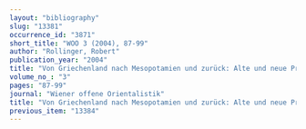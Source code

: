 ```yaml
---
layout: "bibliography"
slug: "13381"
occurrence_id: "3871"
short_title: "WOO 3 (2004), 87-99"
author: "Rollinger, Robert"
publication_year: "2004"
title: "Von Griechenland nach Mesopotamien und zurück: Alte und neue Probleme bei der Beschäftigung mit Fragen des Kulturtransfers, von Kulturkontakten and interkultureller Kommunikation. Zu den Beziehungen zwischen Mesopotamien und Griechenland im ersten Jahrtau"
volume_no_: "3"
pages: "87-99"
journal: "Wiener offene Orientalistik"
title: "Von Griechenland nach Mesopotamien und zurück: Alte und neue Probleme bei der Beschäftigung mit Fragen des Kulturtransfers, von Kulturkontakten and interkultureller Kommunikation. Zu den Beziehungen zwischen Mesopotamien und Griechenland im ersten Jahrtau"
previous_item: "13384"
---
```

